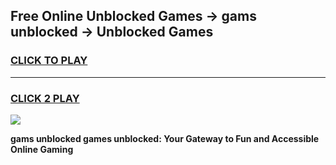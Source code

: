 
## Free Online Unblocked Games → gams unblocked → Unblocked Games
<h3>
<a href="https://premium.freeplayer.one?title=gams_unblocked&ref=21F">CLICK TO PLAY</a></h3>
<hr>

<h3>
<a href="https://premium.freeplayer.one?title=gams_unblocked&ref=21F">CLICK 2 PLAY</a>
  
</h3>

<a href="https://premium.freeplayer.one?title=gams_unblocked&ref=21F/"><img src="https://clearcache.store/games.png"></a>


**gams unblocked games unblocked: Your Gateway to Fun and Accessible Online Gaming**
